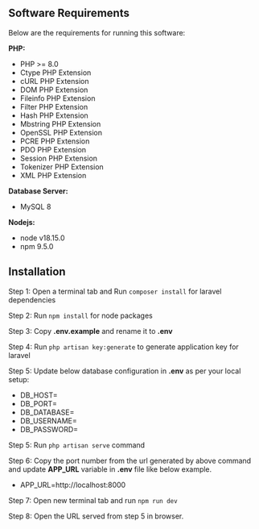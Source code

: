 ## Software Requirements
<p>Below are the requirements for running this software:</p>

<p><strong>PHP:</strong></p>
<p>
    <ul>
        <li>PHP >= 8.0</li>
        <li>Ctype PHP Extension</li>
        <li>cURL PHP Extension</li>
        <li>DOM PHP Extension</li>
        <li>Fileinfo PHP Extension</li>
        <li>Filter PHP Extension</li>
        <li>Hash PHP Extension</li>
        <li>Mbstring PHP Extension</li>
        <li>OpenSSL PHP Extension</li>
        <li>PCRE PHP Extension</li>
        <li>PDO PHP Extension</li>
        <li>Session PHP Extension</li>
        <li>Tokenizer PHP Extension</li>
        <li>XML PHP Extension</li>
    </ul>
</p>

<p><strong>Database Server:</strong></p>
<ul>
    <li>MySQL 8</li>
</ul>

<p><strong>Nodejs:</strong></p>
<p>
    <ul>
        <li>node v18.15.0</li>
        <li>npm 9.5.0</li>
    </ul>
</p>

## Installation
<p>Step 1: Open a terminal tab and Run <code>composer install</code> for laravel dependencies</p>
<p>Step 2: Run <code>npm install</code> for node packages</p>
<p>Step 3: Copy <strong>.env.example</strong> and rename it to <strong>.env</strong></p>
<p>Step 4: Run <code>php artisan key:generate</code> to generate application key for laravel</p>
<p>Step 5: Update below database configuration in <strong>.env</strong> as per your local setup:</p>
<p>
    <ul>
        <li>DB_HOST=</li>
        <li>DB_PORT=</li>
        <li>DB_DATABASE=</li>
        <li>DB_USERNAME=</li>
        <li>DB_PASSWORD=</li>
    </ul>
</p>
<p>Step 5: Run <code>php artisan serve</code> command</p>
<p>Step 6: Copy the port number from the url generated by above command and update <strong>APP_URL</strong> variable in <strong>.env</strong> file like below example.</p>
<p>
    <ul>
        <li>APP_URL=http://localhost:8000</li>
    </ul>
</p>

<p>Step 7: Open new terminal tab and run <code>npm run dev</code></p>
<p>Step 8: Open the URL served from step 5 in browser.</p>
